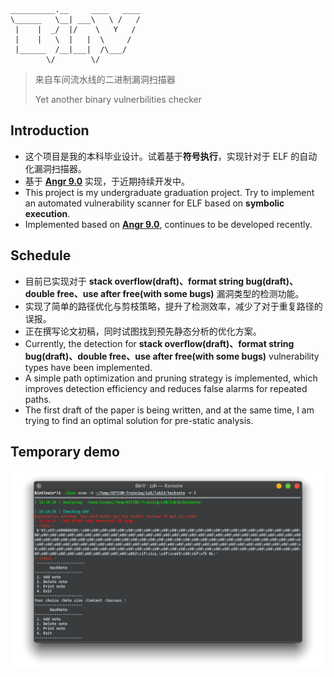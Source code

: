 ```
__________.__     ____   ____
\______   \__| ___\   \ /   /
 |    |  _/  |/    \   Y   /
 |    |   \  |   |  \     /
 |______  /__|___|  /\___/
        \/        \/
```

> 来自车间流水线的二进制漏洞扫描器
>
> Yet another binary vulnerbilities checker



## Introduction

- 这个项目是我的本科毕业设计。试着基于**符号执行**，实现针对于 ELF 的自动化漏洞扫描器。
- 基于 **[Angr 9.0](https://github.com/angr/angr)** 实现，于近期持续开发中。
- This project is my undergraduate graduation project. Try to implement an automated vulnerability scanner for ELF based on **symbolic execution**.
- Implemented based on **[Angr 9.0](https://github.com/angr/angr)**, continues to be developed recently.



## Schedule

- 目前已实现对于 **stack overflow(draft)、format string bug(draft)、double free、use after free(with some bugs)** 漏洞类型的检测功能。
- 实现了简单的路径优化与剪枝策略，提升了检测效率，减少了对于重复路径的误报。
- 正在撰写论文初稿，同时试图找到预先静态分析的优化方案。
- Currently, the detection for **stack overflow(draft)、format string bug(draft)、double free、use after free(with some bugs)** vulnerability types have been implemented.
- A simple path optimization and pruning strategy is implemented, which improves detection efficiency and reduces false alarms for repeated paths.
- The first draft of the paper is being written, and at the same time, I am trying to find an optimal solution for pre-static analysis.



## Temporary demo

![demo](https://raw.githubusercontent.com/IZAY01/BinV/main/docs/img/demo.png)
